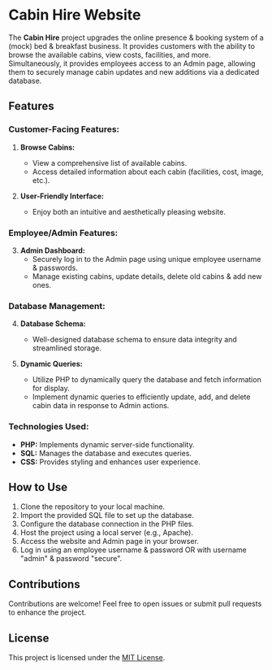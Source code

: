 # Cabin Hire Website
The **Cabin Hire** project upgrades the online presence & booking system of a (mock) bed & breakfast business. It provides customers with the ability to browse the available cabins, view costs, facilities, and more. Simultaneously, it provides employees access to an Admin page, allowing them to securely manage cabin updates and new additions via a dedicated database.

## Features

### Customer-Facing Features:

1. **Browse Cabins:**
   - View a comprehensive list of available cabins.
   - Access detailed information about each cabin (facilities, cost, image, etc.).

2. **User-Friendly Interface:**
   - Enjoy both an intuitive and aesthetically pleasing website.

### Employee/Admin Features:

3. **Admin Dashboard:**
   - Securely log in to the Admin page using unique employee username & passwords.
   - Manage existing cabins, update details, delete old cabins & add new ones.

### Database Management:

4. **Database Schema:**
   - Well-designed database schema to ensure data integrity and streamlined storage.

5. **Dynamic Queries:**
   - Utilize PHP to dynamically query the database and fetch information for display.
   - Implement dynamic queries to efficiently update, add, and delete cabin data in response to Admin actions.

### Technologies Used:

- **PHP:** Implements dynamic server-side functionality.
- **SQL:** Manages the database and executes queries.
- **CSS:** Provides styling and enhances user experience.

## How to Use

1. Clone the repository to your local machine.
2. Import the provided SQL file to set up the database.
3. Configure the database connection in the PHP files.
4. Host the project using a local server (e.g., Apache).
5. Access the website and Admin page in your browser.
6. Log in using an employee username & password OR with username "admin" & password "secure".

## Contributions

Contributions are welcome! Feel free to open issues or submit pull requests to enhance the project.

## License

This project is licensed under the [MIT License](LICENSE).